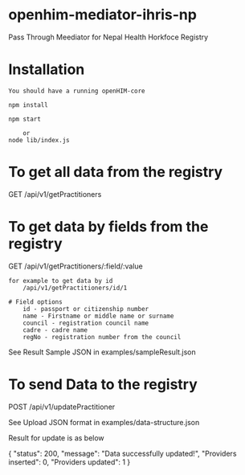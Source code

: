 # openhim-mediator-ihris-np

Pass Through Meediator for Nepal Health Horkfoce Registry

# Installation 
    You should have a running openHIM-core

    npm install

    npm start 

        or
    node lib/index.js

# To get all data from the registry

GET /api/v1/getPractitioners

# To get data by fields from the registry

GET /api/v1/getPractitioners/:field/:value

    for example to get data by id
        /api/v1/getPractitioners/id/1
    
    # Field options
        id - passport or citizenship number
        name - Firstname or middle name or surname
        council - registration council name
        cadre - cadre name
        regNo - registration number from the council

See Result Sample JSON in examples/sampleResult.json

# To send Data to the registry

POST /api/v1/updatePractitioner

See Upload JSON format in examples/data-structure.json

Result for update is as below

{
    "status": 200,
    "message": "Data successfully updated!",
    "Providers inserted": 0,
    "Providers updated": 1
}
